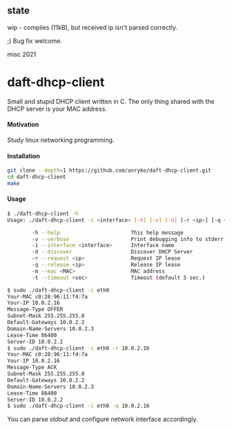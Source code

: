 ## state

wip - compiles (11kB), but received ip isn't parsed correctly.

;) Bug fix welcome.

misc 2021




# daft-dhcp-client

Small and stupid DHCP client written in C.
The only thing shared with the DHCP server is your MAC address.

#### Motivation
Study linux networking programming.

#### Installation
```bash
git clone --depth=1 https://github.com/anryko/daft-dhcp-client.git
cd daft-dhcp-client
make
```

#### Usage
```bash
$ ./daft-dhcp-client -h
Usage: ./daft-dhcp-client -i <interface> [-h] [-v] [-d] [-r <ip>] [-q <ip>] [-m <MAC>] [-t <sec>]

        -h --help                       This help message
        -v --verbose                    Print debugging info to stderr
        -i --interface <interface>      Interface name
        -d --discover                   Discover DHCP Server
        -r --request <ip>               Request IP lease
        -q --release <ip>               Release IP lease
        -m --mac <MAC>                  MAC address
        -t --timeout <sec>              Timeout (default 5 sec.)

$ sudo ./daft-dhcp-client -i eth0
Your-MAC c0:28:96:11:f4:7a
Your-IP 10.0.2.16
Message-Type OFFER
Subnet-Mask 255.255.255.0
Default-Gateways 10.0.2.2
Domain-Name-Servers 10.0.2.3
Lease-Time 86400
Server-ID 10.0.2.2
$ sudo ./daft-dhcp-client -i eth0 -r 10.0.2.16
Your-MAC c0:28:96:11:f4:7a
Your-IP 10.0.2.16
Message-Type ACK
Subnet-Mask 255.255.255.0
Default-Gateways 10.0.2.2
Domain-Name-Servers 10.0.2.3
Lease-Time 86400
Server-ID 10.0.2.2
$ sudo ./daft-dhcp-client -i eth0 -q 10.0.2.16
```

You can parse *stdout* and configure network interface accordingly.
